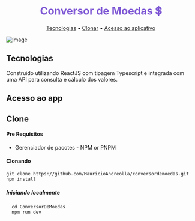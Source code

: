 <h1 align="center" style="color: #805ad5; font-weight: bold;">Conversor de Moedas 💲</h1>

<p align="center">
 <a href="#tech">Tecnologias</a> • 
 <a href="#clone">Clonar</a> • 
 <a href="#acesso">Acesso ao aplicativo</a> 
</p>


![image](https://github.com/MauricioAndreolla/ConversorDeMoedas/assets/44854911/ceadf61c-8ce8-4200-9bf5-e4a71defed9f)


<h2 id="tech">Tecnologias</h2>


  Construido utilizando ReactJS com tipagem Typescript e integrada com uma API para consulta e cálculo dos valores.


<h2 id="acesso">Acesso ao app</h2>

  
 

<h2 id="clone">Clone</h2>

<h4> Pre Requisitos</h4>

- Gerenciador de pacotes - NPM or PNPM

<h4>Clonando</h4>

```
git clone https://github.com/MauricioAndreolla/conversordemoedas.git
npm install
```

<h5>Iniciando localmente</h5>

```
  cd ConversorDeMoedas
  npm run dev
```

